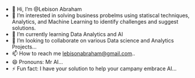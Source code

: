 - 👋 Hi, I’m @Lebison Abraham
- 👀 I’m interested in solving business probelms using statiscal techniques, Analytics, and Machine Learning to identify challenges and suggest solutions. 
- 🌱 I’m currently learning Data Analytics and AI
- 💞️ I’m looking to collaborate on various Data science and Analytics Projects...
- 📫 How to reach me lebisonabraham@gmail.com..
- 😄 Pronouns: Mr AI...
- ⚡ Fun fact: I have your solution to help your campany embrace AI...

<!---
Lebison99/Lebison99 is a ✨ special ✨ repository because its `README.md` (this file) appears on your GitHub profile.
You can click the Preview link to take a look at your changes.
--->
